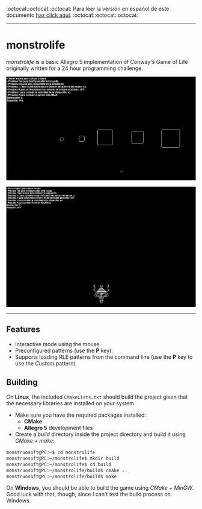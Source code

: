 :octocat::octocat::octocat: Para leer la versión en español de este documento [haz click aquí](./LEEME.md). :octocat::octocat::octocat:
- - -
# monstrolife
*monstrolife* is a basic Allegro 5 implementation of Conway's Game of Life originally written for a 24 hour programming challenge.

![monstrolife](./data/monstrolife-1.gif) 

![monstrolife](./data/monstrolife-2.gif) 
- - -
## Features
* Interactive mode using the mouse.
* Preconfigured patterns (use the **P** key).
* Supports loading RLE patterns from the command line (use the **P** key to use the *Custom* pattern).

## Building
On **Linux**, the included `CMakeLists.txt` should build the project given that the necessary libraries are installed on your system.

* Make sure you have the required packages installed:
  * **CMake**
  * **Allegro 5** development files
* Create a *build* directory inside the project directory and build it using *CMake + make*:
```
monstruosoft@PC:~$ cd monstrolife
monstruosoft@PC:~/monstrolife$ mkdir build
monstruosoft@PC:~/monstrolife$ cd build
monstruosoft@PC:~/monstrolife/build$ cmake ..
monstruosoft@PC:~/monstrolife/build$ make
```

On **Windows**, you should be able to build the game using *CMake + MinGW*. Good luck with that, though, since I can't test the build process on Windows.

